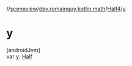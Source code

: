 //[sceneview](../../../index.md)/[dev.romainguy.kotlin.math](../index.md)/[Half4](index.md)/[y](y.md)

# y

[androidJvm]\
var [y](y.md): [Half](../-half/index.md)
